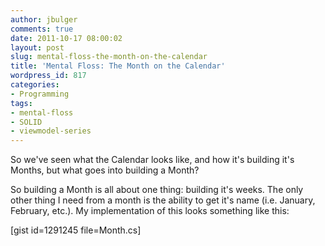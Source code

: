 ```yaml
---
author: jbulger
comments: true
date: 2011-10-17 08:00:02
layout: post
slug: mental-floss-the-month-on-the-calendar
title: 'Mental Floss: The Month on the Calendar'
wordpress_id: 817
categories:
- Programming
tags:
- mental-floss
- SOLID
- viewmodel-series
---
```


So we've seen what the Calendar looks like, and how it's building it's Months, but what goes into building a Month?

<!-- more -->So building a Month is all about one thing: building it's weeks. The only other thing I need from a month is the ability to get it's name (i.e. January, February, etc.). My implementation of this looks something like this:

[gist id=1291245 file=Month.cs]
